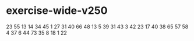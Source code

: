 # exercise-wide-v250
23
55
13
14
34
45
1
27
31
40
66
48
13
5
39
31
43
3
42
23
17
40
38
65
57
58
4
37
6
44
73
35
8
18
1
22
